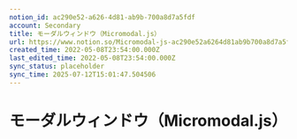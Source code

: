 ```yaml
---
notion_id: ac290e52-a626-4d81-ab9b-700a8d7a5fdf
account: Secondary
title: モーダルウィンドウ（Micromodal.js）
url: https://www.notion.so/Micromodal-js-ac290e52a6264d81ab9b700a8d7a5fdf
created_time: 2022-05-08T23:54:00.000Z
last_edited_time: 2022-05-08T23:54:00.000Z
sync_status: placeholder
sync_time: 2025-07-12T15:01:47.504506
---
```

# モーダルウィンドウ（Micromodal.js）
